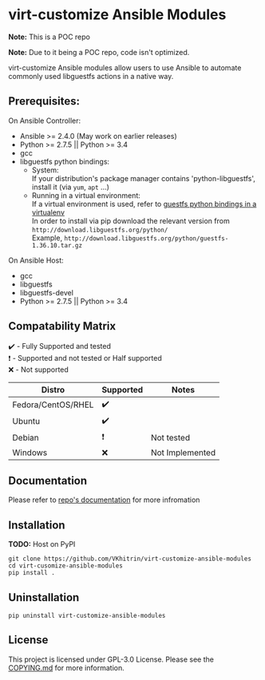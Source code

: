 # virt-customize Ansible Modules

**Note:** This is a POC repo

**Note:** Due to it being a POC repo, code isn't optimized.

virt-customize Ansible modules allow users to use Ansible to automate commonly used libguestfs actions in a native way.

## Prerequisites:

On Ansible Controller:
* Ansible >= 2.4.0 (May work on earlier releases)
* Python >= 2.7.5 || Python >= 3.4
* gcc
* libguestfs python bindings:  
    * System:  
      If your distribution's package manager contains 'python-libguestfs', install it (via `yum`, `apt` ...)  
    * Running in a virtual environment:  
      If a virtual environment is used, refer to [guestfs python bindings in a virtualenv](http://libguestfs.org/guestfs-python.3.html#using-python-bindings-in-a-virtualenv)  
      In order to install via pip download the relevant version from `http://download.libguestfs.org/python/`  
      Example, `http://download.libguestfs.org/python/guestfs-1.36.10.tar.gz`

On Ansible Host:
* gcc
* libguestfs
* libguestfs-devel
* Python >= 2.7.5 || Python >= 3.4

## Compatability Matrix
:heavy_check_mark: - Fully Supported and tested  
:heavy_exclamation_mark: - Supported and not tested or Half supported  
:x: - Not supported

| Distro             | Supported                | Notes           |
|--------------------|--------------------------|-----------------|
| Fedora/CentOS/RHEL | :heavy_check_mark:       |                 |
| Ubuntu             | :heavy_check_mark:       |                 |
| Debian             | :heavy_exclamation_mark: | Not tested      |
| Windows            | :x:                      | Not Implemented |

## Documentation

Please refer to [repo's documentation](/docs/README.md) for more infromation

## Installation

**TODO:** Host on PyPI

```
git clone https://github.com/VKhitrin/virt-customize-ansible-modules
cd virt-cusomize-ansible-modules
pip install .
```

## Uninstallation

```
pip uninstall virt-customize-ansible-modules
```

## License

This project is licensed under GPL-3.0 License. Please see the [COPYING.md](/COPYING.md) for more information.
